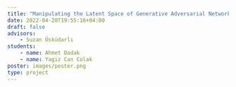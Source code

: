 ```yaml
---
title: "Manipulating the Latent Space of Generative Adversarial Networks"
date: 2022-04-20T19:55:16+04:00
draft: false
advisors: 
    - Suzan Üsküdarlı
students: 
    - name: Ahmet Dadak
    - name: Yagiz Can Colak
poster: images/poster.png
type: project
---
```


